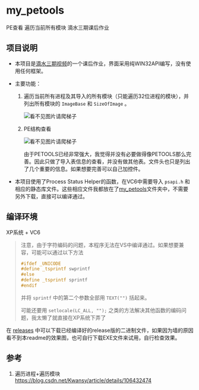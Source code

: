 # my_petools
 PE查看 遍历当前所有模块 滴水三期课后作业

## 项目说明

+ 本项目是[滴水三期视频](https://www.bilibili.com/video/BV1yt41127Cd)的一个课后作业，界面采用纯WIN32API编写，没有使用任何框架。

+ 主要功能：

  1. 遍历当前所有进程及其导入的所有模块（只能遍历32位进程的模块），并列出所有模块的 `ImageBase` 和 `SizeOfImage` 。

     ![看不见图片请爬梯子](https://cdn.jsdelivr.net/gh/smallzhong/picgo-pic-bed@master/image-20200821142559202.png)

  2. PE结构查看

     ![看不见图片请爬梯子](https://cdn.jsdelivr.net/gh/smallzhong/picgo-pic-bed@master/image-20200821142846647.png)

     由于PETOOLS已经非常强大，我觉得并没有必要做得像PETOOLS那么完善。因此只做了导入表信息的查看，并没有做其他表。文件头也只是列出了几个重要的信息。如果想要完善可以自己加控件。

+ 本项目使用了Process Status Helper的函数，在VC6中需要导入 `psapi.h` 和相应的静态库文件。这些相应文件我都放在了[my_petools](https://github.com/smallzhong/my_petools/tree/master/my_petools)文件夹中，不需要另外下载，直接可以编译通过。

## 编译环境

XP系统 + VC6

> 注意，由于字符编码的问题，本程序无法在VS中编译通过。如果想要兼容，可能可以通过以下方法
>
> ```cpp
> #ifdef _UNICODE
> #define _tsprintf swprintf
> #else
> #define _tsprintf sprintf
> #endif
> ```
>
> 并将 `sprintf` 中的第二个参数全部用 `TEXT("")` 括起来。
>
> 可能还要用 `setlocale(LC_ALL, "");` 之类的方法解决其他函数的编码问题，我太懒了就直接在XP系统下弄了

在 [releases](https://github.com/smallzhong/my_petools/releases) 中可以下载已经编译好的release版的二进制文件，如果因为墙的原因看不到本readme的效果图，也可自行下载EXE文件来试用，自行检查效果。

## 参考

1. 遍历进程+遍历模块 <https://blog.csdn.net/Kwansy/article/details/106432474>






